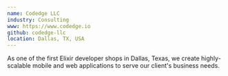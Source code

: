 ```yaml
---
name: Codedge LLC
industry: Consulting
www: https://www.codedge.io
github: codedge-llc
location: Dallas, TX, USA
---
```

As one of the first Elixir developer shops in Dallas, Texas, we create highly-scalable mobile and web applications to serve our client's business needs.
